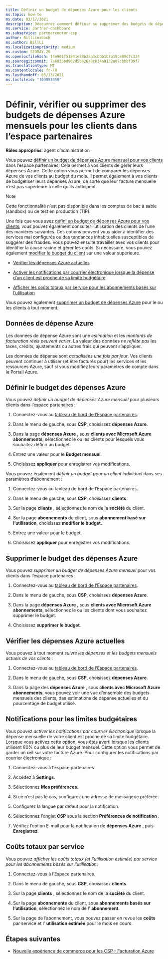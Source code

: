 ```yaml
---
title: Définir un budget de dépenses Azure pour les clients
ms.topic: how-to
ms.date: 03/17/2021
description: Découvrez comment définir ou supprimer des budgets de dépenses Azure mensuels pour vos clients, ainsi que pour afficher les données de dépense Azure et définir des notifications relatives au budget.
ms.service: partner-dashboard
ms.subservice: partnercenter-csp
author: BillLinzbach
ms.author: BillLi
ms.localizationpriority: medium
ms.custom: SEOMAY.20
ms.openlocfilehash: 14e901f51841e58b28a3cbbb1b7a19ce89d7c324
ms.sourcegitcommit: 7a6836bd962d5b426a8cb34a9132a87cbbbf39f7
ms.translationtype: MT
ms.contentlocale: fr-FR
ms.lasthandoff: 05/13/2021
ms.locfileid: "109855350"
---
```

# <a name="set-check-or-remove-monthly-azure-spending-budgets-for-customers-in-partner-center"></a>Définir, vérifier ou supprimer des budgets de dépenses Azure mensuels pour les clients dans l’espace partenaires

**Rôles appropriés**: agent d’administration

Vous pouvez [définir un budget de dépenses Azure mensuel pour vos clients](#set-azure-spending-budget) dans l’espace partenaires. Cela permet à vos clients de gérer leurs dépenses Azure. Cette option vous permet de comparer les dépenses Azure de vos clients au budget du mois. Il permet également à vos clients de budgétiser leurs dépenses Azure, de sorte que leur facture mensuelle n’est pas supérieure à celle qu’ils anticipent.

> [!NOTE]  
> Cette fonctionnalité n’est pas disponible dans les comptes de bac à sable (sandbox) ou de test en production (TIP).

Une fois que vous avez [défini un budget de dépenses Azure pour vos clients](#set-azure-spending-budget), vous pouvez également consulter l’utilisation des clients de l’une des manières suivantes. Ces options peuvent vous aider à identifier des services mal configurés ou des tendances inhabituelles susceptibles de suggérer des fraudes. Vous pouvez ensuite travailler avec vos clients pour identifier la cause racine et gérer les coûts. Si nécessaire, vous pouvez également [modifier le budget du client](#set-azure-spending-budget) sur une valeur supérieure.

- [Vérifier les dépenses Azure actuelles](#check-current-azure-spending)

- [Activer les notifications par courrier électronique lorsque la dépense d’un client est proche de sa limite budgétaire](#notifications-for-budget-limits)

- [Afficher les coûts totaux par service pour les abonnements basés sur l’utilisation](#itemized-costs-by-service)

Vous pouvez également [supprimer un budget de dépenses Azure](#remove-azure-spending-budget) pour le ou les clients à tout moment.

## <a name="azure-spending-data"></a>Données de dépense Azure

Les données de dépense Azure sont une *estimation* et les *montants de facturation réels peuvent varier*. La valeur des données *ne reflète pas* les taxes, crédits, ajustements ou autres frais qui peuvent s’appliquer.

Les données de dépense sont *actualisées une fois par jour*. Vos clients peuvent continuer à utiliser (et être facturés pour) les services et les ressources Azure, sauf si vous modifiez leurs paramètres de compte dans le Portail Azure.

## <a name="set-azure-spending-budget"></a>Définir le budget des dépenses Azure

Vous pouvez *définir un budget de dépenses Azure mensuel* pour plusieurs clients dans l’espace partenaires :

1. Connectez-vous au [tableau de bord de l’Espace partenaires](https://partner.microsoft.com/dashboard/).

2. Dans le menu de gauche, sous **CSP**, choisissez **dépenses Azure**.

3. Dans la page **dépenses Azure** , sous **clients avec Microsoft Azure abonnements**, sélectionnez le ou les clients pour lesquels vous souhaitez définir un budget.

4. Entrez une valeur pour le **Budget mensuel**.

5. Choisissez **appliquer** pour enregistrer vos modifications.

Vous pouvez également *définir un budget pour un client individuel* dans ses paramètres d’abonnement :

1. Connectez-vous au tableau de bord de l’Espace partenaires.

2. Dans le menu de gauche, sous **CSP**, choisissez **clients**.

3. Sur la page **clients** , sélectionnez le nom de la **société** du client.

4. Sur la page **abonnements** du client, sous **abonnement basé sur l’utilisation**, choisissez **modifier le budget**.

5. Entrez une valeur pour le budget.

6. Choisissez **appliquer** pour enregistrer vos modifications.

## <a name="remove-azure-spending-budget"></a>Supprimer le budget des dépenses Azure

Vous pouvez *supprimer un budget de dépenses Azure mensuel* pour vos clients dans l’espace partenaires :

1. Connectez-vous au [tableau de bord de l’Espace partenaires](https://partner.microsoft.com/dashboard/).

2. Dans le menu de gauche, sous **CSP**, choisissez **dépenses Azure**.

3. Dans la page **dépenses Azure** , sous **clients avec Microsoft Azure abonnements**, sélectionnez le ou les clients dont vous souhaitez supprimer le budget.

4. Choisissez **supprimer le budget**.

## <a name="check-current-azure-spending"></a>Vérifier les dépenses Azure actuelles

Vous pouvez à tout moment *suivre les dépenses et les budgets mensuels actuels de vos clients* :

1. Connectez-vous au [tableau de bord de l’Espace partenaires](https://partner.microsoft.com/dashboard/).

2. Dans le menu de gauche, sous **CSP**, choisissez **dépenses Azure**.

3. Dans la page des **dépenses Azure** , sous **clients avec Microsoft Azure abonnements**, vous pouvez voir une vue d’ensemble des budgets mensuels des clients, des estimations de dépense actuelles et du pourcentage de budget utilisé.

## <a name="notifications-for-budget-limits"></a>Notifications pour les limites budgétaires

Vous pouvez *activer les notifications par courrier électronique* lorsque la dépense mensuelle de votre client est proche de sa limite budgétaire. Lorsque vous activez cette option, vous êtes averti lorsque les clients utilisent 80% ou plus de leur budget mensuel. Cette option vous permet de garder un œil sur votre facture Azure. Pour configurer les notifications par courrier électronique :

1. Connectez-vous à l’Espace partenaires.

2. Accédez à **Settings**.

3. Sélectionnez **Mes préférences**.

4. Si ce n’est pas le cas, configurez une adresse de messagerie préférée.

5. Configurez la langue par défaut pour la notification.

6. Sélectionnez l’onglet **CSP** sous la section **Préférences de notification** .

7. Vérifiez l’option E-mail pour la notification de **dépenses Azure** , puis **Enregistrez**.


## <a name="itemized-costs-by-service"></a>Coûts totaux par service

Vous pouvez *afficher les coûts totaux (et l’utilisation estimée) par service pour les abonnements basés sur l’utilisation*:

1. Connectez-vous à l’Espace partenaires.

2. Dans le menu de gauche, sous **CSP**, choisissez **clients**.

3. Sur la page **clients** , sélectionnez le nom de la **société** du client.

4. Sur la page **abonnements** du client, sous **abonnements basés sur l’utilisation**, sélectionnez le nom de l' **abonnement**.

5. Sur la page de l’abonnement, vous pouvez passer en revue les **coûts** par service et l' **utilisation estimée** pour le mois en cours.


## <a name="next-steps"></a>Étapes suivantes

- [Nouvelle expérience de commerce pour les CSP - Facturation Azure](azure-plan-billing.md)
